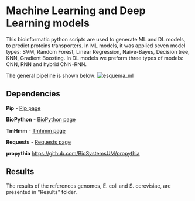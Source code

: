 # Machine Learning and Deep Learning models
This bioinformatic python scripts are used to generate ML and DL models, to predict proteins transporters. 
In ML models, it was applied seven model types: SVM, Random Forest, Linear Regression, Naive-Bayes, Decision tree, KNN, Gradient Boosting.
In DL models we preform three types of models: CNN, RNN and hybrid CNN-RNN.

The general pipeline is shown below:
![esquema_ml](https://user-images.githubusercontent.com/63756398/158067552-36eecd99-4cc5-4fc5-9347-ab8af88f27ac.png)


## Dependencies

**Pip** - [Pip page](https://pip.pypa.io/en/stable/)

**BioPython** - [BioPython page](https://biopython.org/)

**TmHmm** - [Tmhmm page](https://github.com/dansondergaard/tmhmm.py)

**Requests** - [Requests page](https://requests.readthedocs.io/en/master/)

**propythia** https://github.com/BioSystemsUM/propythia


## Results
The results of the references genomes, E. coli and S. cerevisiae, are presented in "Results" folder.
